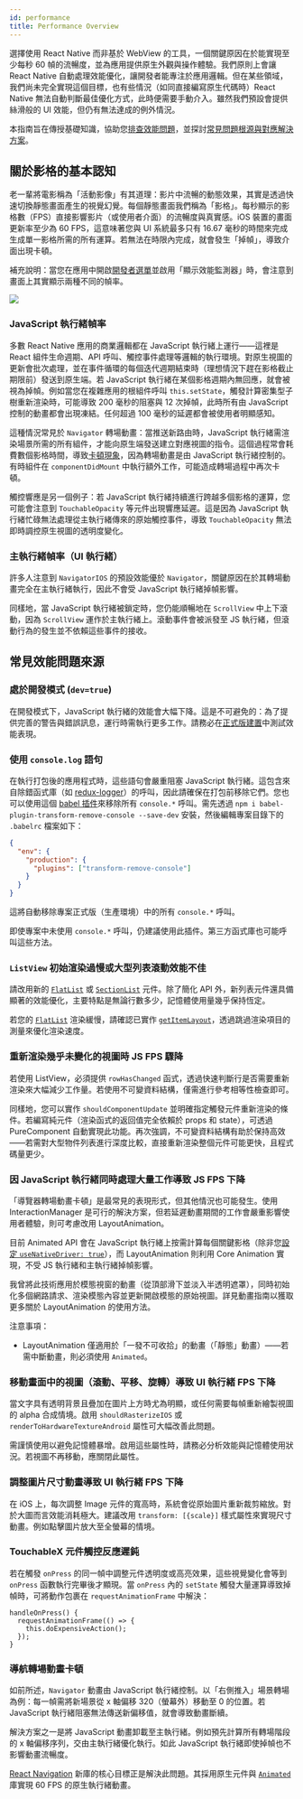 ```yaml
---
id: performance
title: Performance Overview
---
```


選擇使用 React Native 而非基於 WebView 的工具，一個關鍵原因在於能實現至少每秒 60 幀的流暢度，並為應用提供原生外觀與操作體驗。我們原則上會讓 React Native 自動處理效能優化，讓開發者能專注於應用邏輯。但在某些領域，我們尚未完全實現這個目標，也有些情況（如同直接編寫原生代碼時）React Native 無法自動判斷最佳優化方式，此時便需要手動介入。雖然我們預設會提供絲滑般的 UI 效能，但仍有無法達成的例外情況。

本指南旨在傳授基礎知識，協助您[排查效能問題](profiling.md)，並探討[常見問題根源與對應解決方案](performance.md#common-sources-of-performance-problems)。

## 關於影格的基本認知

老一輩將電影稱為「活動影像」有其道理：影片中流暢的動態效果，其實是透過快速切換靜態畫面產生的視覺幻覺。每個靜態畫面我們稱為「影格」。每秒顯示的影格數（FPS）直接影響影片（或使用者介面）的流暢度與真實感。iOS 裝置的畫面更新率至少為 60 FPS，這意味著您與 UI 系統最多只有 16.67 毫秒的時間來完成生成單一影格所需的所有運算。若無法在時限內完成，就會發生「掉幀」，導致介面出現卡頓。

補充說明：當您在應用中開啟[開發者選單](debugging.md#opening-the-dev-menu)並啟用「顯示效能監測器」時，會注意到畫面上其實顯示兩種不同的幀率。

![](/docs/assets/PerfUtil.png)

### JavaScript 執行緒幀率

多數 React Native 應用的商業邏輯都在 JavaScript 執行緒上運行——這裡是 React 組件生命週期、API 呼叫、觸控事件處理等邏輯的執行環境。對原生視圖的更新會批次處理，並在事件循環的每個迭代週期結束時（理想情況下趕在影格截止期限前）發送到原生端。若 JavaScript 執行緒在某個影格週期內無回應，就會被視為掉幀。例如當您在複雜應用的根組件呼叫 `this.setState`，觸發計算密集型子樹重新渲染時，可能導致 200 毫秒的阻塞與 12 次掉幀，此時所有由 JavaScript 控制的動畫都會出現凍結。任何超過 100 毫秒的延遲都會被使用者明顯感知。

這種情況常見於 `Navigator` 轉場動畫：當推送新路由時，JavaScript 執行緒需渲染場景所需的所有組件，才能向原生端發送建立對應視圖的指令。這個過程常會耗費數個影格時間，導致[卡頓現象](https://jankfree.org/)，因為轉場動畫是由 JavaScript 執行緒控制的。有時組件在 `componentDidMount` 中執行額外工作，可能造成轉場過程中再次卡頓。

觸控響應是另一個例子：若 JavaScript 執行緒持續進行跨越多個影格的運算，您可能會注意到 `TouchableOpacity` 等元件出現響應延遲。這是因為 JavaScript 執行緒忙碌無法處理從主執行緒傳來的原始觸控事件，導致 `TouchableOpacity` 無法即時調控原生視圖的透明度變化。

### 主執行緒幀率（UI 執行緒）

許多人注意到 `NavigatorIOS` 的預設效能優於 `Navigator`，關鍵原因在於其轉場動畫完全在主執行緒執行，因此不會受 JavaScript 執行緒掉幀影響。

同樣地，當 JavaScript 執行緒被鎖定時，您仍能順暢地在 `ScrollView` 中上下滾動，因為 `ScrollView` 運作於主執行緒上。滾動事件會被派發至 JS 執行緒，但滾動行為的發生並不依賴這些事件的接收。

## 常見效能問題來源

### 處於開發模式 (`dev=true`)

在開發模式下，JavaScript 執行緒的效能會大幅下降。這是不可避免的：為了提供完善的警告與錯誤訊息，運行時需執行更多工作。請務必在[正式版建置](running-on-device.md#building-your-app-for-production)中測試效能表現。

### 使用 `console.log` 語句

在執行打包後的應用程式時，這些語句會嚴重阻塞 JavaScript 執行緒。這包含來自除錯函式庫（如 [redux-logger](https://github.com/evgenyrodionov/redux-logger)）的呼叫，因此請確保在打包前移除它們。您也可以使用這個 [babel 插件](https://babeljs.io/docs/plugins/transform-remove-console/)來移除所有 `console.*` 呼叫。需先透過 `npm i babel-plugin-transform-remove-console --save-dev` 安裝，然後編輯專案目錄下的 `.babelrc` 檔案如下：

```json
{
  "env": {
    "production": {
      "plugins": ["transform-remove-console"]
    }
  }
}
```

這將自動移除專案正式版（生產環境）中的所有 `console.*` 呼叫。

即使專案中未使用 `console.*` 呼叫，仍建議使用此插件。第三方函式庫也可能呼叫這些方法。

### `ListView` 初始渲染過慢或大型列表滾動效能不佳

請改用新的 [`FlatList`](flatlist.md) 或 [`SectionList`](sectionlist.md) 元件。除了簡化 API 外，新列表元件還具備顯著的效能優化，主要特點是無論行數多少，記憶體使用量幾乎保持恆定。

若您的 [`FlatList`](flatlist.md) 渲染緩慢，請確認已實作 [`getItemLayout`](flatlist.md#getitemlayout)，透過跳過渲染項目的測量來優化渲染速度。

### 重新渲染幾乎未變化的視圖時 JS FPS 驟降

若使用 ListView，必須提供 `rowHasChanged` 函式，透過快速判斷行是否需要重新渲染來大幅減少工作量。若使用不可變資料結構，僅需進行參考相等性檢查即可。

同樣地，您可以實作 `shouldComponentUpdate` 並明確指定觸發元件重新渲染的條件。若編寫純元件（渲染函式的返回值完全依賴於 props 和 state），可透過 PureComponent 自動實現此功能。再次強調，不可變資料結構有助於保持高效——若需對大型物件列表進行深度比較，直接重新渲染整個元件可能更快，且程式碼量更少。

### 因 JavaScript 執行緒同時處理大量工作導致 JS FPS 下降

「導覽器轉場動畫卡頓」是最常見的表現形式，但其他情況也可能發生。使用 InteractionManager 是可行的解決方案，但若延遲動畫期間的工作會嚴重影響使用者體驗，則可考慮改用 LayoutAnimation。

目前 Animated API 會在 JavaScript 執行緒上按需計算每個關鍵影格（除非您[設定 `useNativeDriver: true`](/blog/2017/02/14/using-native-driver-for-animated#how-do-i-use-this-in-my-app)），而 LayoutAnimation 則利用 Core Animation 實現，不受 JS 執行緒和主執行緒掉幀影響。

我曾將此技術應用於模態視窗的動畫（從頂部滑下並淡入半透明遮罩），同時初始化多個網路請求、渲染模態內容並更新開啟模態的原始視圖。詳見動畫指南以獲取更多關於 LayoutAnimation 的使用方法。

注意事項：

- LayoutAnimation 僅適用於「一發不可收拾」的動畫（「靜態」動畫）——若需中斷動畫，則必須使用 `Animated`。

### 移動畫面中的視圖（滾動、平移、旋轉）導致 UI 執行緒 FPS 下降

當文字具有透明背景且疊加在圖片上方時尤為明顯，或任何需要每幀重新繪製視圖的 alpha 合成情境。啟用 `shouldRasterizeIOS` 或 `renderToHardwareTextureAndroid` 屬性可大幅改善此問題。

需謹慎使用以避免記憶體暴增。啟用這些屬性時，請務必分析效能與記憶體使用狀況。若視圖不再移動，應關閉此屬性。

### 調整圖片尺寸動畫導致 UI 執行緒 FPS 下降

在 iOS 上，每次調整 Image 元件的寬高時，系統會從原始圖片重新裁剪縮放。對於大圖而言效能消耗極大。建議改用 `transform: [{scale}]` 樣式屬性來實現尺寸動畫。例如點擊圖片放大至全螢幕的情境。

### TouchableX 元件觸控反應遲鈍

若在觸發 `onPress` 的同一幀中調整元件透明度或高亮效果，這些視覺變化會等到 `onPress` 函數執行完畢後才顯現。當 `onPress` 內的 `setState` 觸發大量運算導致掉幀時，可將動作包裹在 `requestAnimationFrame` 中解決：

```tsx
handleOnPress() {
  requestAnimationFrame(() => {
    this.doExpensiveAction();
  });
}
```

### 導航轉場動畫卡頓

如前所述，`Navigator` 動畫由 JavaScript 執行緒控制。以「右側推入」場景轉場為例：每一幀需將新場景從 x 軸偏移 320（螢幕外）移動至 0 的位置。若 JavaScript 執行緒阻塞無法傳送新偏移值，就會導致動畫斷續。

解決方案之一是將 JavaScript 動畫卸載至主執行緒。例如預先計算所有轉場階段的 x 軸偏移序列，交由主執行緒優化執行。如此 JavaScript 執行緒即使掉幀也不影響動畫流暢度。

[React Navigation](navigation.md) 新庫的核心目標正是解決此問題。其採用原生元件與 [`Animated`](animated.md) 庫實現 60 FPS 的原生執行緒動畫。